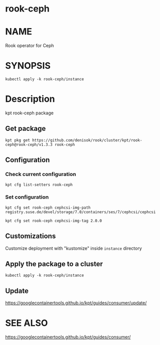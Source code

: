 rook-ceph
==================================================

# NAME

  Rook operator for Ceph

# SYNOPSIS

`kubectl apply -k rook-ceph/instance`

# Description

kpt rook-сeph package

## Get package

`kpt pkg get https://github.com/denisok/rook/cluster/kpt/rook-ceph@rook-ceph/v1.3.3 rook-ceph`

## Configuration

### Check current configuration

`kpt cfg list-setters rook-ceph`

### Set configuration

`kpt cfg set rook-ceph cephcsi-img-path registry.suse.de/devel/storage/7.0/containers/ses/7/cephcsi/cephcsi`

`kpt cfg set rook-ceph cephcsi-img-tag 2.0.0`

## Customizations

Customize deployment with "kustomize" inside `instance`  directory

## Apply the package to a cluster

`kubectl apply -k rook-ceph/instance`

## Update

https://googlecontainertools.github.io/kpt/guides/consumer/update/

# SEE ALSO

https://googlecontainertools.github.io/kpt/guides/consumer/
